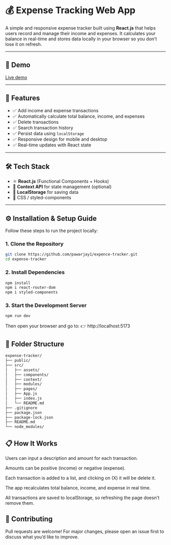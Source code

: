 # 💰 Expense Tracking Web App 

A simple and responsive expense tracker built using **React.js** that helps users record and manage their income and expenses. It calculates your balance in real-time and stores data locally in your browser so you don’t lose it on refresh.

---

## 📸 Demo

<a href="https://expence-tracker-jagfryxjs-pawarjay1s-projects.vercel.app/" > Live demo  </a>

---

## 🧾 Features

- ✅ Add income and expense transactions
- ✅ Automatically calculate total balance, income, and expenses
- ✅ Delete transactions
- ✅ Search transaction history
- ✅ Persist data using `localStorage`
- ✅ Responsive design for mobile and desktop
- ✅ Real-time updates with React state

---

## 🛠 Tech Stack

- ⚛️ **React.js** (Functional Components + Hooks)
- 🎯 **Context API** for state management (optional)
- 💾 **LocalStorage** for saving data
- 🎨 CSS / styled-components 

---

## ⚙️ Installation & Setup Guide

Follow these steps to run the project locally:

### 1. Clone the Repository

```bash
git clone https://github.com/pawarjay1/expence-tracker.git
cd expense-tracker
```
### 2. Install Dependencies

```bash
npm install
npm i react-router-dom
npm i styled-components
```
### 3. Start the Development Server

```bash
npm run dev
```
Then open your browser and go to:
👉 http://localhost:5173


## 📁 Folder Structure

```bash
expense-tracker/
├── public/
├── src/
│   ├── assets/
│   ├── components/
│   ├── context/
│   ├── modules/
│   ├── pages/
│   ├── App.js
│   ├── index.js
│   └── README.md
├── .gitignore
├── package.json
├── package-lock.json
├── README.md
└── node_modules/

```

## 📋 How It Works

Users can input a description and amount for each transaction.

Amounts can be positive (income) or negative (expense).

Each transaction is added to a list, and clicking on (X) it will be delete it.

The app recalculates total balance, income, and expense in real time.

All transactions are saved to localStorage, so refreshing the page doesn't remove them.

## 🤝 Contributing
Pull requests are welcome!
For major changes, please open an issue first to discuss what you’d like to improve.



